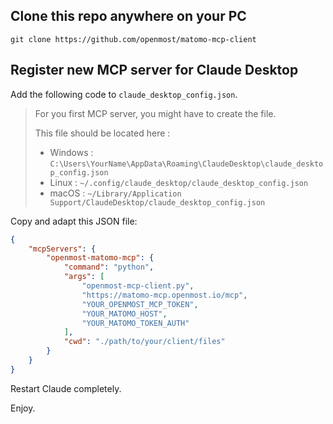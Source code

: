 ## Clone this repo anywhere on your PC

```shell
git clone https://github.com/openmost/matomo-mcp-client
```


## Register new MCP server for Claude Desktop

Add the following code to `claude_desktop_config.json`.

> For you first MCP server, you might have to create the file.
> 
> This file should be located here :
>
> - Windows : `C:\Users\YourName\AppData\Roaming\ClaudeDesktop\claude_desktop_config.json`
> - Linux : `~/.config/claude_desktop/claude_desktop_config.json`
> - macOS : `~/Library/Application Support/ClaudeDesktop/claude_desktop_config.json`


Copy and adapt this JSON file:

```json
{
    "mcpServers": {
        "openmost-matomo-mcp": {
            "command": "python",
            "args": [
                "openmost-mcp-client.py",
                "https://matomo-mcp.openmost.io/mcp",
                "YOUR_OPENMOST_MCP_TOKEN",
                "YOUR_MATOMO_HOST",
                "YOUR_MATOMO_TOKEN_AUTH"
            ],
            "cwd": "./path/to/your/client/files"
        }
    }
}
```

Restart Claude completely.

Enjoy.

